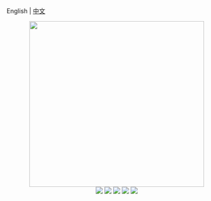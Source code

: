 
English | [中文](./README.md) 

<div align=center>
<img src="https://user-images.githubusercontent.com/78396698/203819698-18a1b65d-02e1-4524-bd7c-a6306a00f570.png" width="400" height="380" />
</div>
<div align=center>
<img src="https://img.shields.io/badge/golang-1.16-blue"/>
<img src="https://img.shields.io/badge/gin-1.7.0-lightBlue"/>
<img src="https://img.shields.io/badge/vue-3.2.25-brightgreen"/>
<img src="https://img.shields.io/badge/element--plus-2.0.1-green"/>
<img src="https://img.shields.io/badge/gorm-1.22.5-red"/>
</div>
